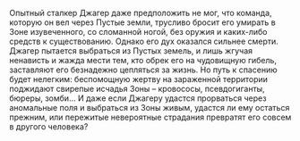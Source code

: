 <!--2016-11-28 21:45:59-->
Опытный сталкер Джагер даже предположить не мог, что команда, которую он вел через Пустые земли, трусливо бросит его умирать в Зоне изувеченного, со сломанной ногой, без оружия и каких-либо средств к существованию. Однако его дух оказался сильнее смерти. Джагер пытается выбраться из Пустых земель, и лишь жгучая ненависть и жажда мести тем, кто обрек его на чудовищную гибель, заставляют его безнадежно цепляться за жизнь. Но путь к спасению будет нелегким: беспомощную жертву на зараженной территории поджидают свирепые исчадья Зоны – кровососы, псевдогиганты, бюреры, зомби… И даже если Джагеру удастся прорваться через аномальные поля и выбраться из Зоны живым, удастся ли ему остаться прежним, или пережитые невероятные страдания превратят его совсем в другого человека?